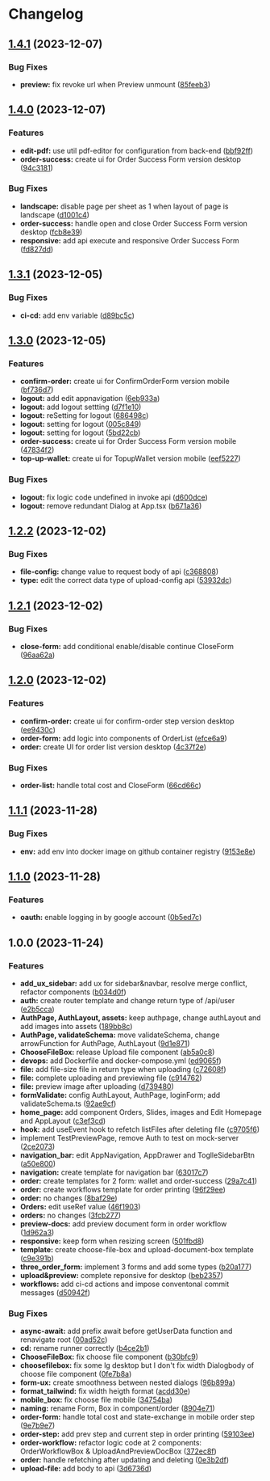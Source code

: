 # Changelog

## [1.4.1](https://github.com/TickLabVN/ssps-fe/compare/v1.4.0...v1.4.1) (2023-12-07)


### Bug Fixes

* **preview:** fix revoke url when Preview unmount ([85feeb3](https://github.com/TickLabVN/ssps-fe/commit/85feeb3747f2215e579fd6476de900655b7515ef))

## [1.4.0](https://github.com/TickLabVN/ssps-fe/compare/v1.3.1...v1.4.0) (2023-12-07)


### Features

* **edit-pdf:** use util pdf-editor for configuration from back-end ([bbf92ff](https://github.com/TickLabVN/ssps-fe/commit/bbf92ffc4481bb102c0bafc3fa76c509d08b061b))
* **order-success:** create ui for Order Success Form version desktop ([94c3181](https://github.com/TickLabVN/ssps-fe/commit/94c31816f82433e443663cfcd67765561d1a27f3))


### Bug Fixes

* **landscape:** disable page per sheet as 1 when layout of page is landscape ([d1001c4](https://github.com/TickLabVN/ssps-fe/commit/d1001c4047c14d483d192b656a870ad0c991f87e))
* **order-success:** handle open and close Order Success Form version desktop ([fcb8e39](https://github.com/TickLabVN/ssps-fe/commit/fcb8e39bec7460c9f56831b1b40d6dfd1f89700c))
* **responsive:** add api execute and responsive Order Success Form ([fd827dd](https://github.com/TickLabVN/ssps-fe/commit/fd827dd112305647d9cb45972234f07c64a46029))

## [1.3.1](https://github.com/TickLabVN/ssps-fe/compare/v1.3.0...v1.3.1) (2023-12-05)


### Bug Fixes

* **ci-cd:** add env variable ([d89bc5c](https://github.com/TickLabVN/ssps-fe/commit/d89bc5ca12ab86906ed202bf7e2a47f245c371c2))

## [1.3.0](https://github.com/TickLabVN/ssps-fe/compare/v1.2.2...v1.3.0) (2023-12-05)


### Features

* **confirm-order:** create ui for ConfirmOrderForm version mobile ([bf736d7](https://github.com/TickLabVN/ssps-fe/commit/bf736d7758f8e0d8b63a9787abd0d901e1a3bc70))
* **logout:** add edit appnavigation ([6eb933a](https://github.com/TickLabVN/ssps-fe/commit/6eb933aa9f5e725da3c9b03624b0c51a4d08b2f2))
* **logout:** add logout settting ([d7f1e10](https://github.com/TickLabVN/ssps-fe/commit/d7f1e10aa8fbc2a8987e47122f94564dbbcfdd84))
* **logout:** reSetting for logout ([686498c](https://github.com/TickLabVN/ssps-fe/commit/686498c0cc3989198b5e31a772eeff9b1c9d1f42))
* **logout:** setting for logout ([005c849](https://github.com/TickLabVN/ssps-fe/commit/005c8492e369a8a71a17ac64cf0dfe166bfce2d4))
* **logout:** setting for logout ([5bd22cb](https://github.com/TickLabVN/ssps-fe/commit/5bd22cbe9fd02192dccdff43809238ddd4fd55d7))
* **order-success:** create ui for Order Success Form version mobile ([47834f2](https://github.com/TickLabVN/ssps-fe/commit/47834f2f17fae4d24569827018d22ab259dc2939))
* **top-up-wallet:** create ui for TopupWallet version mobile ([eef5227](https://github.com/TickLabVN/ssps-fe/commit/eef522741195f1768708524c9d641e622968752e))


### Bug Fixes

* **logout:** fix logic code undefined in invoke api ([d600dce](https://github.com/TickLabVN/ssps-fe/commit/d600dce4a7818137a6c9bee7c9533d844dd85b0a))
* **logout:** remove redundant Dialog at App.tsx ([b671a36](https://github.com/TickLabVN/ssps-fe/commit/b671a36aa8aa740317bde97f155a1eeb5ee90f97))

## [1.2.2](https://github.com/TickLabVN/ssps-fe/compare/v1.2.1...v1.2.2) (2023-12-02)


### Bug Fixes

* **file-config:** change value to request body of api ([c368808](https://github.com/TickLabVN/ssps-fe/commit/c3688086e198b4ceb35fa1c95763b9b64d78f58a))
* **type:** edit the correct data type of upload-config api ([53932dc](https://github.com/TickLabVN/ssps-fe/commit/53932dc559276a7a54dd431823d82c07812d3c0b))

## [1.2.1](https://github.com/TickLabVN/ssps-fe/compare/v1.2.0...v1.2.1) (2023-12-02)


### Bug Fixes

* **close-form:** add conditional enable/disable continue CloseForm ([96aa62a](https://github.com/TickLabVN/ssps-fe/commit/96aa62ac0af15e58b8b4d1f47441b45a5ef2f8d4))

## [1.2.0](https://github.com/TickLabVN/ssps-fe/compare/v1.1.1...v1.2.0) (2023-12-02)


### Features

* **confirm-order:** create ui for confirm-order step version desktop ([ee9430c](https://github.com/TickLabVN/ssps-fe/commit/ee9430c030f6a273c9accbf7329f2710a1ee6679))
* **order-form:** add logic into components of OrderList ([efce6a9](https://github.com/TickLabVN/ssps-fe/commit/efce6a95ad961a69c130f1359820e50e51ecb38c))
* **order:** create UI for order list version desktop ([4c37f2e](https://github.com/TickLabVN/ssps-fe/commit/4c37f2e6b339c80c8e583ec9f7612274ad0e274c))


### Bug Fixes

* **order-list:** handle total cost and CloseForm ([66cd66c](https://github.com/TickLabVN/ssps-fe/commit/66cd66cbe1279a701b1c8b563cc5eece35fd9287))

## [1.1.1](https://github.com/TickLabVN/ssps-fe/compare/v1.1.0...v1.1.1) (2023-11-28)


### Bug Fixes

* **env:** add env into docker image on github container registry ([9153e8e](https://github.com/TickLabVN/ssps-fe/commit/9153e8e5dc2d7b720f24a41b9051e86b77665a5f))

## [1.1.0](https://github.com/TickLabVN/ssps-fe/compare/v1.0.0...v1.1.0) (2023-11-28)


### Features

* **oauth:** enable logging in by google account ([0b5ed7c](https://github.com/TickLabVN/ssps-fe/commit/0b5ed7c291bfa6ddfb2699a281bef6c765c64995))

## 1.0.0 (2023-11-24)


### Features

* **add_ux_sidebar:** add ux for sidebar&navbar, resolve merge conflict, refactor components ([b034d0f](https://github.com/TickLabVN/ssps-fe/commit/b034d0f023a1be9db4f4040a110c86f013167f3b))
* **auth:** create router template and change return type of /api/user ([e2b5cca](https://github.com/TickLabVN/ssps-fe/commit/e2b5cca253e2564c2b72675929f87efff8ca271c))
* **AuthPage, AuthLayout, assets:** keep authpage, change authLayout and add images into assets ([189bb8c](https://github.com/TickLabVN/ssps-fe/commit/189bb8c7220adc72c8a6295d1c5d749cb7f6d275))
* **AuthPage, validateSchema:** move validateSchema, change arrowFunction for AuthPage, AuthLayout ([9d1e871](https://github.com/TickLabVN/ssps-fe/commit/9d1e8710c6aa7d54bf2272476f6483f0ac7f0516))
* **ChooseFileBox:** release Upload file component ([ab5a0c8](https://github.com/TickLabVN/ssps-fe/commit/ab5a0c899925f6da7375bf032b3339032e25f594))
* **devops:** add Dockerfile and docker-compose.yml ([ed9065f](https://github.com/TickLabVN/ssps-fe/commit/ed9065fbc138f32d83b0e5d717d6cbb128aa2a7d))
* **file:** add file-size file in return type when uploading ([c72608f](https://github.com/TickLabVN/ssps-fe/commit/c72608fa574d132329568e7ffd6e773e0cd9f9d0))
* **file:** complete uploading and previewing file ([c914762](https://github.com/TickLabVN/ssps-fe/commit/c9147620e8f29e7cbe8b8c036b3f9e8043742623))
* **file:** preview image after uploading ([d739480](https://github.com/TickLabVN/ssps-fe/commit/d73948000b2e6bcff5ae52437c5865054474691c))
* **formValidate:** config AuthLayout, AuthPage, loginForm; add validateSchema.ts ([92ae9cf](https://github.com/TickLabVN/ssps-fe/commit/92ae9cf8d34a9eebeabb089f38b6d8ab5474b142))
* **home_page:** add component Orders, Slides, images and Edit Homepage and AppLayout ([c3ef3cd](https://github.com/TickLabVN/ssps-fe/commit/c3ef3cdb1fc9927365e434b1c7eb07de3573bd0e))
* **hook:** add useEvent hook to refetch listFiles after deleting file ([c9705f6](https://github.com/TickLabVN/ssps-fe/commit/c9705f6ea6d607eaf018d3720293e1a2e1b7f5ae))
* implement TestPreviewPage, remove Auth to test on mock-server ([2ce2073](https://github.com/TickLabVN/ssps-fe/commit/2ce2073bcd3dc96fbe3539f883da1a162ab16562))
* **navigation_bar:** edit AppNavigation, AppDrawer and ToglleSidebarBtn ([a50e800](https://github.com/TickLabVN/ssps-fe/commit/a50e8002327d7b82522ae8cee3e2308df182952f))
* **navigation:** create template for navigation bar ([63017c7](https://github.com/TickLabVN/ssps-fe/commit/63017c74ee9d1c4291f86daca2a58e595c55e7cc))
* **order:** create templates for 2 form: wallet and order-success ([29a7c41](https://github.com/TickLabVN/ssps-fe/commit/29a7c411da2effb8c6d13eef9e3487eca5f505a5))
* **order:** create workflows template for order printing ([96f29ee](https://github.com/TickLabVN/ssps-fe/commit/96f29ee3aa594e3bed4909a60ae09f62dec1fe59))
* **order:** no changes ([8baf29e](https://github.com/TickLabVN/ssps-fe/commit/8baf29e35794fad559a2fcf109f89f8c7b10dac2))
* **Orders:** edit useRef value ([46f1903](https://github.com/TickLabVN/ssps-fe/commit/46f1903cc8edf62d67e37412ebc3c771409669a5))
* **orders:** no changes ([3fcb277](https://github.com/TickLabVN/ssps-fe/commit/3fcb277710b18ab41ffad8918c0e8075f2ad8924))
* **preview-docs:** add preview document form in order workflow ([1d962a3](https://github.com/TickLabVN/ssps-fe/commit/1d962a354790f366bc9ae9a963fac25447647813))
* **responsive:** keep form when resizing screen ([501fbd8](https://github.com/TickLabVN/ssps-fe/commit/501fbd8a4f63908c7dd742ae106a10ba05fe57a5))
* **template:** create choose-file-box and upload-document-box template ([c9e391b](https://github.com/TickLabVN/ssps-fe/commit/c9e391b35adbe2b58310064e4fd5ed044d7f4a4b))
* **three_order_form:** implement 3 forms and add some types ([b20a177](https://github.com/TickLabVN/ssps-fe/commit/b20a177aca3515820af7d887edfbbb08a15c9a85))
* **upload&preview:** complete reponsive for desktop ([beb2357](https://github.com/TickLabVN/ssps-fe/commit/beb2357d3b601d226ea62bb6676624a04344a253))
* **workflows:** add ci-cd actions and impose conventonal commit messages ([d50942f](https://github.com/TickLabVN/ssps-fe/commit/d50942fe6175f6dbc561179b64b515c5b4315c83))


### Bug Fixes

* **async-await:** add prefix await before getUserData function and renavigate root ([00ad52c](https://github.com/TickLabVN/ssps-fe/commit/00ad52c4ced21c6a2e00ac3463a93766e109fdb9))
* **cd:** rename runner correctly ([b4ce2b1](https://github.com/TickLabVN/ssps-fe/commit/b4ce2b1153752216f41b6fc814c47379a06f3ee7))
* **ChooseFileBox:** fix choose file component ([b30bfc9](https://github.com/TickLabVN/ssps-fe/commit/b30bfc953ba8d4b981627a268eb474bce3f3af5e))
* **choosefilebox:** fix some lg desktop but I don't fix width Dialogbody of choose file component ([0fe7b8a](https://github.com/TickLabVN/ssps-fe/commit/0fe7b8a71a189a9c955b65d488da88ac0a323688))
* **form-ux:** create smoothness between nested dialogs ([96b899a](https://github.com/TickLabVN/ssps-fe/commit/96b899a54591df92266255b5b4c8a0252a417737))
* **format_tailwind:** fix width heigth format ([acdd30e](https://github.com/TickLabVN/ssps-fe/commit/acdd30ea9b6a7ae24fefb274b198a43ebcb0799b))
* **mobile_box:** fix choose file mobile ([34754ba](https://github.com/TickLabVN/ssps-fe/commit/34754ba4f143408a0f44e8132e2d77dfbe5457e1))
* **naming:** rename Form, Box in component/order ([8904e71](https://github.com/TickLabVN/ssps-fe/commit/8904e711d8a7bd7a32376c51648260f53a256e5b))
* **order-form:** handle total cost and state-exchange in mobile order step ([9e7b9e7](https://github.com/TickLabVN/ssps-fe/commit/9e7b9e767f1dd44f6bd456dd35a0fcb9e8461339))
* **order-step:** add prev step and current step in order printing ([59103ee](https://github.com/TickLabVN/ssps-fe/commit/59103ee5f7c88f5ea5e5ea7b2f021c2b4c6a8316))
* **order-workflow:** refactor logic code at 2 components: OrderWorkflowBox & UploadAndPreviewDocBox ([372ec8f](https://github.com/TickLabVN/ssps-fe/commit/372ec8ff41d4710e295e61d5807228c204ddbd35))
* **order:** handle refetching after updating and deleting ([0e3b2df](https://github.com/TickLabVN/ssps-fe/commit/0e3b2df4cb882c343d73916c872fad94d371169e))
* **upload-file:** add body to api ([3d6736d](https://github.com/TickLabVN/ssps-fe/commit/3d6736db269c705d9424222507f4c0369602ce66))
